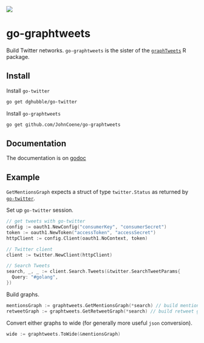 [![](https://img.shields.io/badge/godoc-reference-5272B4.svg?style=flat-square)](https://godoc.org/github.com/JohnCoene/go-graphtweets)

# go-graphtweets

Build Twitter networks. `go-graphtweets` is the sister of the [`graphTweets`](https://github.com/JohnCoene/graphTweets) R package.

## Install

Install `go-twitter`

```bash
go get dghubble/go-twitter
```

Install `go-graphtweets`

```bash
go get github.com/JohnCoene/go-graphtweets
```

## Documentation

The documentation is on [godoc](https://godoc.org/github.com/JohnCoene/go-graphtweets)

## Example

`GetMentionsGraph` expects a struct of type `twitter.Status` as returned by [`go-twitter`](https://github.com/dghubble/go-twitter).

Set up `go-twitter` session.

```go
// get tweets with go-twitter
config := oauth1.NewConfig("consumerKey", "consumerSecret")
token := oauth1.NewToken("accessToken", "accessSecret")
httpClient := config.Client(oauth1.NoContext, token)

// Twitter client
client := twitter.NewClient(httpClient)

// Search Tweets
search, _, _ := client.Search.Tweets(&twitter.SearchTweetParams{
  Query: "#golang",
})
```

Build graphs.

```go
mentionsGraph := graphtweets.GetMentionsGraph(*search) // build mentions graph
retweetGraph := graphtweets.GetRetweetGraph(*search) // build retweet graph
```

Convert either graphs to wide (for generally more useful `json` conversion).

```go
wide := graphtweets.ToWide(&mentionsGraph)
```
